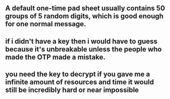 <h2>A default one-time pad sheet usually contains 50 groups of 5 random digits, which is good enough for one normal message.</h2>
<h2> if i didn't have a key then i would have to guess because it's unbreakable unless the people who made the OTP made a mistake.</h2>
<h2> you need the key to decrypt if you gave me a infinite amount of resources and time it would still be incredibly hard or near impossible</h2>
 

